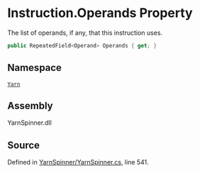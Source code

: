 # Instruction.Operands Property

The list of operands, if any, that this instruction uses.


```csharp
public RepeatedField<Operand> Operands { get; }
```



## Namespace
[`Yarn`](/api/csharp/yarn/README.md)

## Assembly
YarnSpinner.dll

## Source
Defined in [YarnSpinner/YarnSpinner.cs](https://github.com/YarnSpinnerTool/YarnSpinner//blob/develop/YarnSpinner/YarnSpinner.cs#L541), line 541.
